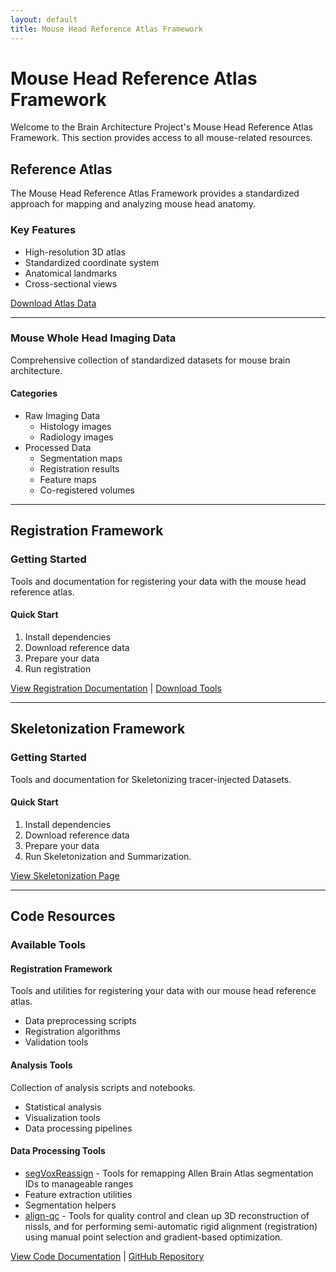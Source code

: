 ```yaml
---
layout: default
title: Mouse Head Reference Atlas Framework
---
```


# Mouse Head Reference Atlas Framework

Welcome to the Brain Architecture Project's Mouse Head Reference Atlas Framework. This section provides access to all mouse-related resources.

## Reference Atlas

The Mouse Head Reference Atlas Framework provides a standardized approach for mapping and analyzing mouse head anatomy.

### Key Features
- High-resolution 3D atlas
- Standardized coordinate system
- Anatomical landmarks
- Cross-sectional views

[Download Atlas Data](/pages/mouse/datasets)

---

### Mouse Whole Head Imaging Data
Comprehensive collection of standardized datasets for mouse brain architecture.

#### Categories
- Raw Imaging Data
  - Histology images
  - Radiology images
- Processed Data
  - Segmentation maps
  - Registration results
  - Feature maps
  - Co-registered volumes

---

## Registration Framework

### Getting Started
Tools and documentation for registering your data with the mouse head reference atlas.

#### Quick Start
1. Install dependencies
2. Download reference data
3. Prepare your data
4. Run registration

[View Registration Documentation](/pages/mouse/registration) | [Download Tools](#)

---
## Skeletonization Framework

### Getting Started
Tools and documentation for Skeletonizing tracer-injected Datasets.

#### Quick Start
1. Install dependencies
2. Download reference data
3. Prepare your data
4. Run Skeletonization and Summarization.

[View Skeletonization Page](/pages/skeletonization)

---

## Code Resources

### Available Tools

#### Registration Framework
Tools and utilities for registering your data with our mouse head reference atlas.
- Data preprocessing scripts
- Registration algorithms
- Validation tools

#### Analysis Tools
Collection of analysis scripts and notebooks.
- Statistical analysis
- Visualization tools
- Data processing pipelines

#### Data Processing Tools
- [segVoxReassign](/pages/segvoxreassign) - Tools for remapping Allen Brain Atlas segmentation IDs to manageable ranges
- Feature extraction utilities
- Segmentation helpers
- [align-qc](/pages/align-qc) - Tools for quality control and clean up 3D reconstruction of nissls, and for performing semi-automatic rigid alignment (registration) using manual point selection and gradient-based optimization.

[View Code Documentation](/pages/mouse/codes) | [GitHub Repository](#) 
